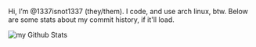 Hi, I’m @1337isnot1337 (they/them). I code, and use arch linux, btw. 
Below are some stats about my commit history, if it'll load.

<img align="center" src="https://github-readme-stats.vercel.app/api?username=1337isnot1337&include_all_commits=true&count_private=true&show_icons=true&line_height=20&title_color=7838b0&icon_color=280b50&text_color=b168a8&bg_color=0,000000,4e396c" alt="my Github Stats"/>
<!---
1337isnot1337/1337isnot1337 is a ✨ special ✨ repository because its `README.md` (this file) appears on your GitHub profile.
You can click the Preview link to take a look at your changes.
--->
